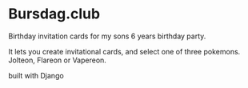 # Bursdag.club

Birthday invitation cards for my sons 6 years birthday party. 

It lets you create invitational cards, and select one of three pokemons. 
Jolteon, Flareon or Vapereon.

built with Django

